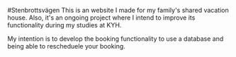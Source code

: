#Stenbrottsvägen
This is an website I made for my family's shared vacation house. Also, it's an ongoing project where I intend to improve its functionality during my studies at KYH. 

My intention is to develop the booking functionality to use a database and being able to rescheduele your booking. 